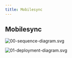 ```yaml
---
title: Mobilesync
---
```


## Mobilesync

![00-sequence-diagram.svg](/legacy/etendorx/00-sequence-diagram.svg)

![01-deployment-diagram.svg](/legacy/etendorx/01-deployment-diagram.svg)
